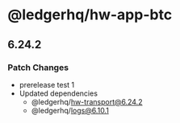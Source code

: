 # @ledgerhq/hw-app-btc

## 6.24.2

### Patch Changes

- prerelease test 1
- Updated dependencies
  - @ledgerhq/hw-transport@6.24.2
  - @ledgerhq/logs@6.10.1

